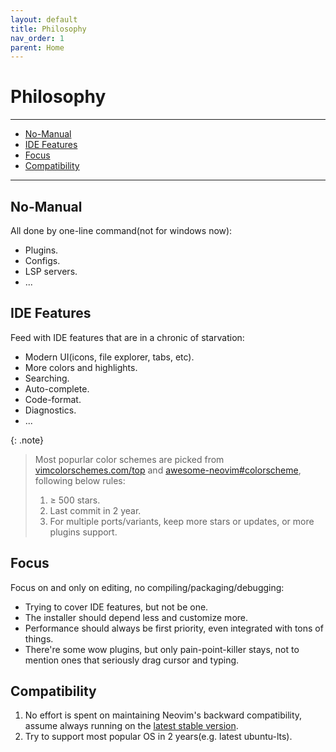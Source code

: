 ```yaml
---
layout: default
title: Philosophy
nav_order: 1
parent: Home
---
```


<!-- markdownlint-disable MD013 MD025 -->

# Philosophy

---

- [No-Manual](#no-manual)
- [IDE Features](#ide-features)
- [Focus](#focus)
- [Compatibility](#compatibility)

---

## No-Manual

All done by one-line command(not for windows now):

- Plugins.
- Configs.
- LSP servers.
- ...

## IDE Features

Feed with IDE features that are in a chronic of starvation:

- Modern UI(icons, file explorer, tabs, etc).
- More colors and highlights.
- Searching.
- Auto-complete.
- Code-format.
- Diagnostics.
- ...

{: .note}

> Most popurlar color schemes are picked from [vimcolorschemes.com/top](https://vimcolorschemes.com/top) and [awesome-neovim#colorscheme](https://www.trackawesomelist.com/rockerBOO/awesome-neovim/readme/#colorscheme), following below rules:
>
> 1. &ge; 500 stars.
> 2. Last commit in 2 year.
> 3. For multiple ports/variants, keep more stars or updates, or more plugins support.

## Focus

Focus on and only on editing, no compiling/packaging/debugging:

- Trying to cover IDE features, but not be one.
- The installer should depend less and customize more.
- Performance should always be first priority, even integrated with tons of things.
- There're some wow plugins, but only pain-point-killer stays, not to mention ones that seriously drag cursor and typing.

## Compatibility

1. No effort is spent on maintaining Neovim's backward compatibility, assume always running on the [latest stable version](https://github.com/neovim/neovim/wiki/Installing-Neovim).
2. Try to support most popular OS in 2 years(e.g. latest ubuntu-lts).
